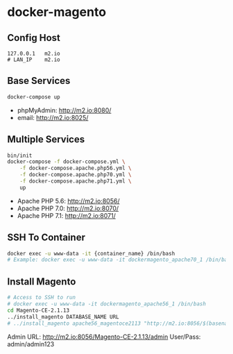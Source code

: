 # docker-magento

## Config Host
```
127.0.0.1   m2.io
# LAN_IP    m2.io
```

## Base Services
```sh
docker-compose up
```

- phpMyAdmin: http://m2.io:8080/
- email: http://m2.io:8025/

## Multiple Services
```sh
bin/init
docker-compose -f docker-compose.yml \
    -f docker-compose.apache.php56.yml \
    -f docker-compose.apache.php70.yml \
    -f docker-compose.apache.php71.yml \
    up
```

- Apache PHP 5.6: http://m2.io:8056/
- Apache PHP 7.0: http://m2.io:8070/
- Apache PHP 7.1: http://m2.io:8071/

## SSH To Container
```sh
docker exec -u www-data -it {container_name} /bin/bash
# Example: docker exec -u www-data -it dockermagento_apache70_1 /bin/bash
```

## Install Magento
```sh
# Access to SSH to run
# docker exec -u www-data -it dockermagento_apache56_1 /bin/bash
cd Magento-CE-2.1.13
../install_magento DATABASE_NAME URL
# ../install_magento apache56_magentoce2113 "http://m2.io:8056/$(basename $PWD)/"
```

Admin URL: http://m2.io:8056/Magento-CE-2.1.13/admin
User/Pass: admin/admin123
